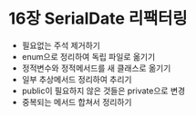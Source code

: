 # 16장 SerialDate 리팩터링

- 필요없는 주석 제거하기
- enum으로 정리하여 독립 파일로 옮기기
- 정적변수와 정적메서드를 새 클래스로 옮기기
- 일부 추상메서드 정리하여 추리기
- public이 필요하지 않은 것들은 private으로 변경
- 중복되는 메서드 합쳐서 정리하기